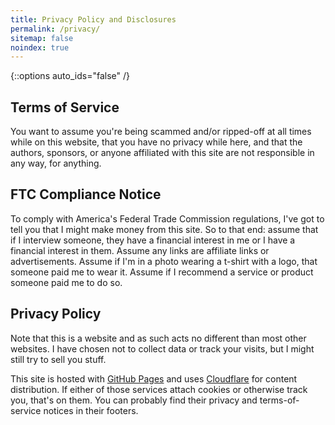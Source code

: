 ```yaml
---
title: Privacy Policy and Disclosures
permalink: /privacy/
sitemap: false
noindex: true
---
```


{::options auto_ids="false" /}

## Terms of Service

You want to assume you're being scammed and/or ripped-off at all times while on this website, that you have no privacy while here, and that the authors, sponsors, or anyone affiliated with this site are not responsible in any way, for anything.

## FTC Compliance Notice

To comply with America's Federal Trade Commission regulations, I've got to tell you that I might make money from this site. So to that end: assume that if I interview someone, they have a financial interest in me or I have a financial interest in them. Assume any links are affiliate links or advertisements. Assume if I'm in a photo wearing a t-shirt with a logo, that someone paid me to wear it. Assume if I recommend a service or product someone paid me to do so.

## Privacy Policy

Note that this is a website and as such acts no different than most other websites. I have chosen not to collect data or track your visits, but I might still try to sell you stuff.

This site is hosted with [GitHub Pages](https://pages.github.com/) and uses [Cloudflare](https://www.cloudflare.com/) for content distribution. If either of those services attach cookies or otherwise track you, that's on them. You can probably find their privacy and terms-of-service notices in their footers.
